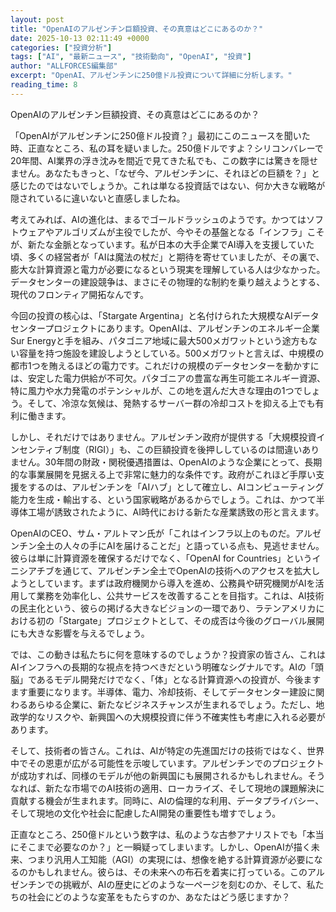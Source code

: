 ```yaml
---
layout: post
title: "OpenAIのアルゼンチン巨額投資、その真意はどこにあるのか？"
date: 2025-10-13 02:11:49 +0000
categories: ["投資分析"]
tags: ["AI", "最新ニュース", "技術動向", "OpenAI", "投資"]
author: "ALLFORCES編集部"
excerpt: "OpenAI、アルゼンチンに250億ドル投資について詳細に分析します。"
reading_time: 8
---
```


OpenAIのアルゼンチン巨額投資、その真意はどこにあるのか？

「OpenAIがアルゼンチンに250億ドル投資？」最初にこのニュースを聞いた時、正直なところ、私の耳を疑いました。250億ドルですよ？シリコンバレーで20年間、AI業界の浮き沈みを間近で見てきた私でも、この数字には驚きを隠せません。あなたもきっと、「なぜ今、アルゼンチンに、それほどの巨額を？」と感じたのではないでしょうか。これは単なる投資話ではない、何か大きな戦略が隠されているに違いないと直感しましたね。

考えてみれば、AIの進化は、まるでゴールドラッシュのようです。かつてはソフトウェアやアルゴリズムが主役でしたが、今やその基盤となる「インフラ」こそが、新たな金脈となっています。私が日本の大手企業でAI導入を支援していた頃、多くの経営者が「AIは魔法の杖だ」と期待を寄せていましたが、その裏で、膨大な計算資源と電力が必要になるという現実を理解している人は少なかった。データセンターの建設競争は、まさにその物理的な制約を乗り越えようとする、現代のフロンティア開拓なんです。

今回の投資の核心は、「Stargate Argentina」と名付けられた大規模なAIデータセンタープロジェクトにあります。OpenAIは、アルゼンチンのエネルギー企業Sur Energyと手を組み、パタゴニア地域に最大500メガワットという途方もない容量を持つ施設を建設しようとしている。500メガワットと言えば、中規模の都市1つを賄えるほどの電力です。これだけの規模のデータセンターを動かすには、安定した電力供給が不可欠。パタゴニアの豊富な再生可能エネルギー資源、特に風力や水力発電のポテンシャルが、この地を選んだ大きな理由の1つでしょう。そして、冷涼な気候は、発熱するサーバー群の冷却コストを抑える上でも有利に働きます。

しかし、それだけではありません。アルゼンチン政府が提供する「大規模投資インセンティブ制度（RIGI）」も、この巨額投資を後押ししているのは間違いありません。30年間の財政・関税優遇措置は、OpenAIのような企業にとって、長期的な事業展開を見据える上で非常に魅力的な条件です。政府がこれほど手厚い支援をするのは、アルゼンチンを「AIハブ」として確立し、AIコンピューティング能力を生成・輸出する、という国家戦略があるからでしょう。これは、かつて半導体工場が誘致されたように、AI時代における新たな産業誘致の形と言えます。

OpenAIのCEO、サム・アルトマン氏が「これはインフラ以上のものだ。アルゼンチン全土の人々の手にAIを届けることだ」と語っている点も、見逃せません。彼らは単に計算資源を確保するだけでなく、「OpenAI for Countries」というイニシアチブを通じて、アルゼンチン全土でOpenAIの技術へのアクセスを拡大しようとしています。まずは政府機関から導入を進め、公務員や研究機関がAIを活用して業務を効率化し、公共サービスを改善することを目指す。これは、AI技術の民主化という、彼らの掲げる大きなビジョンの一環であり、ラテンアメリカにおける初の「Stargate」プロジェクトとして、その成否は今後のグローバル展開にも大きな影響を与えるでしょう。

では、この動きは私たちに何を意味するのでしょうか？投資家の皆さん、これはAIインフラへの長期的な視点を持つべきだという明確なシグナルです。AIの「頭脳」であるモデル開発だけでなく、「体」となる計算資源への投資が、今後ますます重要になります。半導体、電力、冷却技術、そしてデータセンター建設に関わるあらゆる企業に、新たなビジネスチャンスが生まれるでしょう。ただし、地政学的なリスクや、新興国への大規模投資に伴う不確実性も考慮に入れる必要があります。

そして、技術者の皆さん。これは、AIが特定の先進国だけの技術ではなく、世界中でその恩恵が広がる可能性を示唆しています。アルゼンチンでのプロジェクトが成功すれば、同様のモデルが他の新興国にも展開されるかもしれません。そうなれば、新たな市場でのAI技術の適用、ローカライズ、そして現地の課題解決に貢献する機会が生まれます。同時に、AIの倫理的な利用、データプライバシー、そして現地の文化や社会に配慮したAI開発の重要性も増すでしょう。

正直なところ、250億ドルという数字は、私のような古参アナリストでも「本当にそこまで必要なのか？」と一瞬疑ってしまいます。しかし、OpenAIが描く未来、つまり汎用人工知能（AGI）の実現には、想像を絶する計算資源が必要になるのかもしれません。彼らは、その未来への布石を着実に打っている。このアルゼンチンでの挑戦が、AIの歴史にどのような一ページを刻むのか、そして、私たちの社会にどのような変革をもたらすのか、あなたはどう感じますか？

